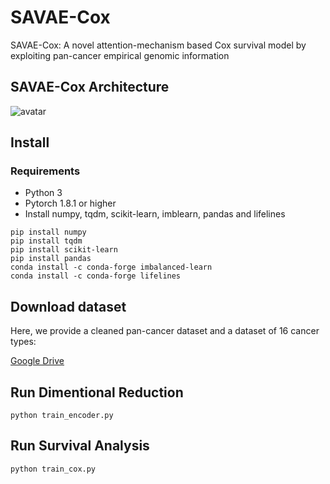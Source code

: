 # SAVAE-Cox

SAVAE-Cox: A novel attention-mechanism based Cox survival model by exploiting pan-cancer empirical genomic information

## SAVAE-Cox Architecture

![avatar](figures/model.png)

## Install

### Requirements

* Python 3
* Pytorch 1.8.1 or higher
* Install numpy, tqdm, scikit-learn, imblearn, pandas and lifelines
```
pip install numpy
pip install tqdm
pip install scikit-learn
pip install pandas
conda install -c conda-forge imbalanced-learn
conda install -c conda-forge lifelines
```
## Download dataset
Here, we provide a cleaned pan-cancer dataset and a dataset of 16 cancer types:

[Google Drive](https://drive.google.com/drive/folders/1KuDVRkPJZWYfQ2Z4YRxDo6e8lo5s68za?usp=sharing)
## Run Dimentional Reduction

```
python train_encoder.py
```

## Run Survival Analysis
```
python train_cox.py
```
